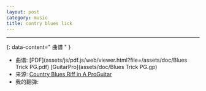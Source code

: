 ```yaml
---
layout: post
category: music
title: contry blues lick
---
```


--------
{: data-content=" 曲谱 " }

- 曲谱: [PDF](assets/js/pdf.js/web/viewer.html?file=/assets/doc/Blues Trick PG.pdf) [GuitarPro](assets/doc/Blues Trick PG.gp)
- 来源: [Country Blues Riff in A ProGuitar](https://www.proguitar.com/academy/lessons/one-minute-lessons/country-blues-riff-in-a)
- 我的翻弹:
